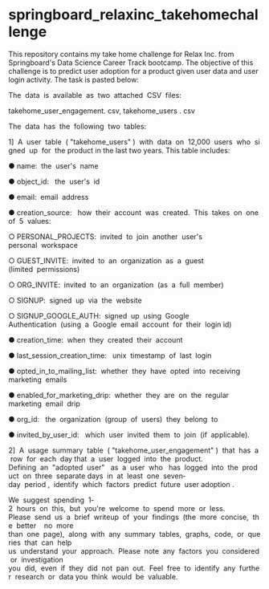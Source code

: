 # springboard_relaxinc_takehomechallenge

This repository contains my take home challenge for Relax Inc. from Springboard's Data Science Career Track bootcamp. The objective of this challenge is to predict user adoption for a product given user data and user login activity. The task is pasted below:

The  data  is  available  as  two  attached  CSV  files:

takehome_user_engagement. csv, takehome_users . csv

The  data  has  the  following  two  tables:

1]  A  user  table  ( "takehome_users" )  with  data  on  12,000  users  who  signed  up  for  the product in the last two years. This table includes:

● name:  the  user's  name

● object_id:   the  user's  id

● email:  email  address

● creation_source:   how  their  account  was  created.  This  takes  on  one of  5  values:

○ PERSONAL_PROJECTS:  invited  to  join  another  user's personal  workspace

○ GUEST_INVITE:  invited  to  an  organization  as  a  guest (limited  permissions)

○ ORG_INVITE:  invited  to  an  organization  (as  a  full  member)

○ SIGNUP:  signed  up  via  the  website

○ SIGNUP_GOOGLE_AUTH:  signed  up  using  Google Authentication  (using  a  Google  email  account  for  their  login id)

● creation_time:  when  they  created  their  account

● last_session_creation_time:   unix  timestamp  of  last  login

● opted_in_to_mailing_list:  whether  they  have  opted  into  receiving marketing  emails

● enabled_for_marketing_drip:  whether  they  are  on  the  regular marketing  email  drip

● org_id:   the  organization  (group  of  users)  they  belong  to

● invited_by_user_id:   which  user  invited  them  to  join  (if  applicable).

2]  A  usage  summary  table  ( "takehome_user_engagement" )  that  has  a  row  for  each  day
that  a  user  logged  into  the  product.
Defining  an  "adopted  user"   as  a  user  who   has  logged  into  the  product  on  three  separate
days  in  at  least  one  seven­day  period ,  identify  which  factors  predict  future  user
adoption .

We  suggest  spending  1­2  hours  on  this,  but  you're  welcome  to  spend  more  or  less.
Please  send  us  a  brief  writeup  of  your  findings  (the  more  concise,  the  better  ­­  no  more
than  one  page),  along  with  any  summary  tables,  graphs,  code,  or  queries  that  can  help
us  understand  your  approach.  Please  note  any  factors  you  considered  or  investigation
you  did,  even  if  they  did  not  pan  out.  Feel  free  to  identify  any  further  research  or  data
you  think  would  be  valuable.

